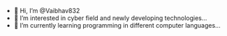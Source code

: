 - 👋 Hi, I’m @Vaibhav832
- 👀 I’m interested in cyber field and newly developing technologies...
- 🌱 I’m currently learning programming in different computer languages...

<!---
Vaibhav832/Vaibhav832 is a ✨ special ✨ repository because its `README.md` (this file) appears on your GitHub profile.
You can click the Preview link to take a look at your changes.
--->
